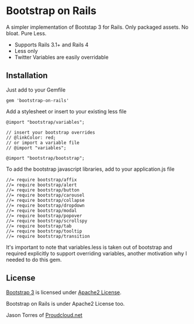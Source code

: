 # Bootstrap on Rails

A simpler implementation of Bootstap 3 for Rails. Only packaged assets. No bloat. Pure Less.

* Supports Rails 3.1+ and Rails 4
* Less only
* Twitter Variables are easily overridable
 
## Installation

Just add to your Gemfile

    gem 'bootstrap-on-rails'

Add a stylesheet or insert to your existing less file

    @import "bootstrap/variables";

    // insert your bootstrap overrides 
    // @linkColor: red;
    // or import a variable file
    // @import "variables";

    @import "bootstrap/bootstrap";

To add the bootstrap javascript libraries, add to your application.js file
    
    //= require bootstrap/affix
    //= require bootstrap/alert
    //= require bootstrap/button
    //= require bootstrap/carousel
    //= require bootstrap/collapse
    //= require bootstrap/dropdown
    //= require bootstrap/modal
    //= require bootstrap/popover
    //= require bootstrap/scrollspy
    //= require bootstrap/tab
    //= require bootstrap/tooltip
    //= require bootstrap/transition

It's important to note that variables.less is taken out of bootstrap and required explicitly to support overriding variables, another motivation why I needed to do this gem.

## License

[Bootstrap 3](http://getbootstrap.com) is licensed under [Apache2 License](https://github.com/twbs/bootstrap/blob/master/LICENSE).

Bootstrap on Rails is under Apache2 License too.

Jason Torres of [Proudcloud.net](http://www.proudcloud.net)
